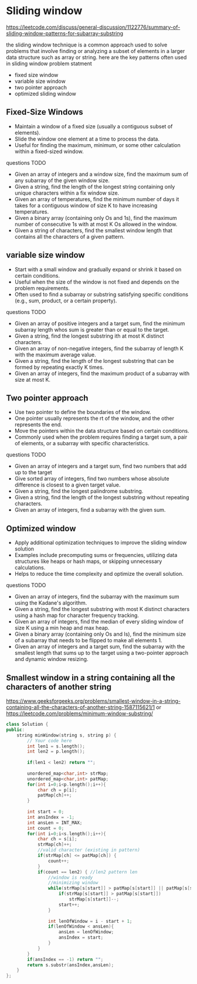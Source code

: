 # Sliding window

<https://leetcode.com/discuss/general-discussion/1122776/summary-of-sliding-window-patterns-for-subarray-substring>

the sliding window technique is a common approach used to solve problems that involve finding or analyzing a subset of elements in a larger data structure such as array or string. here are the key patterns often used in sliding window problem statment

- fixed size window
- variable size window
- two pointer approach
- optimized sliding window

## Fixed-Size Windows

- Maintain a window of a fixed size (usually a contiguous subset of elements).
- Slide the window one element at a time to process the data.
- Useful for finding the maximum, minimum, or some other calculation within
a fixed-sized window.

questions
TODO

- Given an array of integers and a window size, find the maximum sum of any subarray of the given window size.
- Given a string, find the length of the longest
string containing only unique characters within a fix window size.
- Given an array of temperatures, find the minimum number of days it takes for a contiguous window of size K to have increasing temperatures.
- Given a binary array (containing only Os and 1s), find the maximum number of consecutive 1s with at most K Os allowed in the window.
- Given a string of characters, find the smallest window length that contains all the characters of
a given pattern.

## variable size window

- Start with a small window and gradually expand or shrink it based on certain conditions.
- Useful when the size of the window is not fixed and depends on the problem requirements.
- Often used to find a subarray or substring satisfying specific conditions (e.g., sum, product, or a certain property).

questions
TODO

- Given an array of positive integers and a target sum, find the minimum subarray length whos sum is greater than or equal to the target.
- Given a string, find the longest substring ith at most K distinct characters.
- Given an array of non-negative integers, find the subarray of length K with the maximum average value.
- Given a string, find the length of the longest substring that can be formed by repeating exactly K times.
- Given an array of integers, find the maximum product of a subarray with size at most K.

## Two pointer approach

- Use two pointer to define the boundaries of the window.
- One pointer usually represents the rt of the window, and the other represents the end.
- Move the pointers within the data structure based on certain conditions.
- Commonly used when the problem requires finding a target sum, a pair of elements, or a subarray with specific characteristics.

questions
TODO

- Given an array of integers and a target sum, find two numbers that add up to the target
- Give sorted array of integers, find two numbers whose absolute difference is closest to a given target value.
- Given a string, find the longest palindrome substring.
- Given a string, find the length of the longest substring without repeating characters.
- Given an array of integers, find a subarray with the given sum.

## Optimized window

- Apply additional optimization techniques to improve the sliding window solution
- Examples include precomputing sums or frequencies, utilizing data structures like heaps or hash maps, or skipping unnecessary calculations.
- Helps to reduce the time complexity and optimize the overall solution.

questions
TODO

- Given an array of integers, find the subarray with the maximum sum using the Kadane's algorithm.
- Given a string, find the longest substring with most K distinct characters using a hash map for character frequency tracking.
- Given an array of integers, find the median of every sliding window of size K using a min heap
and max heap.
- Given a binary array (containing only Os and Is), find the minimum size of a subarray that needs to be flipped to make all elements 1.
- Given an array of integers and a target sum, find the subarray with the smallest length that sums up to the target using a two-pointer approach and dynamic window resizing.

## Smallest window in a string containing all the characters of another string

<https://www.geeksforgeeks.org/problems/smallest-window-in-a-string-containing-all-the-characters-of-another-string-1587115621/1>
or
<https://leetcode.com/problems/minimum-window-substring/>

```cpp
class Solution {
public:
    string minWindow(string s, string p) {
        // Your code here
        int len1 = s.length();
        int len2 = p.length();
        
        if(len1 < len2) return "";
        
        unordered_map<char,int> strMap;
        unordered_map<char,int> patMap;
        for(int i=0;i<p.length();i++){
            char ch = p[i];
            patMap[ch]++;
        }
        
        int start = 0;
        int ansIndex = -1;
        int ansLen = INT_MAX;
        int count = 0;
        for(int i=0;i<s.length();i++){
            char ch = s[i];
            strMap[ch]++;
            //valid character (existing in pattern)
            if(strMap[ch] <= patMap[ch]) {
                count++;
            }
            if(count == len2) { //len2 pattern len
                //window is ready
                //minimizing window
                while(strMap[s[start]] > patMap[s[start]] || patMap[s[start]] == 0){
                    if(strMap[s[start]] > patMap[s[start]])
                        strMap[s[start]]--;
                    start++;
                }
                
                int lenOfWindow = i - start + 1;
                if(lenOfWindow < ansLen){
                    ansLen = lenOfWindow;
                    ansIndex = start;
                }
            }
        }
        if(ansIndex == -1) return "";
        return s.substr(ansIndex,ansLen);
    }
};
```
